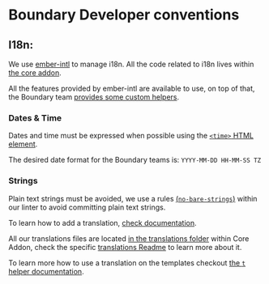 # Boundary Developer conventions

## I18n:

We use [ember-intl](https://ember-intl.github.io/ember-intl/) to manage i18n. All the code related to i18n lives within [the core addon](https://github.com/hashicorp/boundary-ui/tree/main/addons/core).

All the features provided by ember-intl are available to use, on top of that, the Boundary team [provides some custom helpers](https://github.com/hashicorp/boundary-ui/tree/main/addons/core/addon/helpers).

### Dates & Time

Dates and time must be expressed when possible using the [`<time>` HTML element](https://developer.mozilla.org/en-US/docs/Web/HTML/Element/time).

The desired date format for the Boundary teams is: `YYYY-MM-DD HH-MM-SS TZ`

### Strings

Plain text strings must be avoided, we use a rules [(`no-bare-strings`)](https://github.com/ember-template-lint/ember-template-lint/blob/master/docs/rule/no-bare-strings.md) within our linter to avoid committing plain text strings.

To learn how to add a translation, [check documentation](https://ember-intl.github.io/ember-intl/docs/quickstart#2-add-your-first-translation).

All our translations files are located [in the translations folder](https://github.com/hashicorp/boundary-ui/tree/main/addons/core/translations) within Core Addon, check the specific [translations Readme](https://github.com/hashicorp/boundary-ui/blob/main/addons/core/translations/README.md) to learn more about it.

To learn more how to use a translation on the templates checkout [the `t` helper documentation](https://ember-intl.github.io/ember-intl/docs/helpers/t).